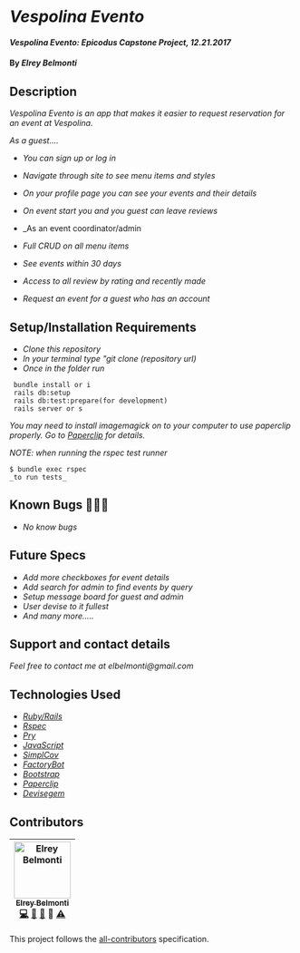# _Vespolina Evento_

#### _Vespolina Evento: Epicodus Capstone Project, 12.21.2017_

#### By _**Elrey Belmonti**_

## Description

_Vespolina Evento is an app that makes it easier to request reservation for an event at Vespolina._

_As a guest...._

* _You can sign up or log in_
* _Navigate through site to see menu items and styles_
* _On your profile page you can see your events and their details_
* _On event start you and you guest can leave reviews_

* _As an event coordinator/admin
* _Full CRUD on all menu items_
* _See events within 30 days_
* _Access to all review by rating and recently made_
* _Request an event for a guest who has an account_


## Setup/Installation Requirements
* _Clone this repository_
* _In your terminal type "git clone (repository url)_
* _Once in the folder run_
```
 bundle install or i
 rails db:setup
 rails db:test:prepare(for development)
 rails server or s
```

_You may need to install imagemagick on to your computer to use paperclip properly. Go to [Paperclip](https://github.com/thoughtbot/paperclip) for details._

_NOTE: when running the rspec test runner_
```
$ bundle exec rspec
_to run tests_
```
## Known Bugs 🐛🐛🐛

* _No know bugs_

## Future Specs

* _Add more checkboxes for event details_
* _Add search for admin to find events by query_
* _Setup message board for guest and admin_
* _User devise to it fullest_
* _And many more....._


## Support and contact details

_Feel free to contact me at elbelmonti@gmail.com_

## Technologies Used

* _[Ruby/Rails](http://guides.rubyonrails.org/)_
* _[Rspec](http://rspec.info/)_
* _[Pry](https://github.com/pry/pry)_
* _[JavaScript](https://www.tutorialspoint.com/javascript/index.htm)_
* _[SimplCov](https://github.com/colszowka/simplecov)_
* _[FactoryBot](https://github.com/thoughtbot/factory_bot_rails)_
* _[Bootstrap](https://getbootstrap.com/)_
* _[Paperclip](https://github.com/thoughtbot/paperclip)_
* _[Devisegem](https://github.com/plataformatec/devise)_

## Contributors

<!-- Contributors START
Elrey_Belmonti ElreyB https://github.com/ElreyB code doc bug design tests
Contributors END -->
<!-- Contributors table START -->
| <img src="https://avatars.githubusercontent.com/ElreyB?s=100" width="100" alt="Elrey Belmonti" /><br />[<sub>Elrey Belmonti</sub>](https://github.com/ElreyB)<br />[💻](https://github.com/ElreyB/word-definer/commits?author=ElreyB) [📖](https://github.com/ElreyB/word-definer/commits?author=ElreyB) [🐛](https://github.com/ElreyB/word-definer/issues?q=author%3AElreyB) 🎨 [⚠️](https://github.com/ElreyB/word-definer/commits?author=ElreyB) |
| :---: |
<!-- Contributors table END -->
This project follows the [all-contributors](https://github.com/kentcdodds/all-contributors) specification.
